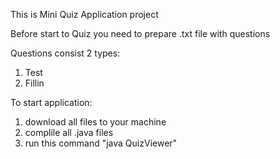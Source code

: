 This is Mini Quiz Application project

Before start to Quiz you need to prepare .txt file with questions

Questions consist 2 types: 
1) Test
2) Fillin

To start application:
1) download all files to your machine
2) complile all .java files
3) run this command "java QuizViewer"
